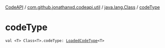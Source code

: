 [CodeAPI](../../index.md) / [com.github.jonathanxd.codeapi.util](../index.md) / [java.lang.Class](index.md) / [codeType](.)

# codeType

`val <T> Class<T>.codeType: `[`LoadedCodeType`](../../com.github.jonathanxd.codeapi.type/-loaded-code-type/index.md)`<T>`